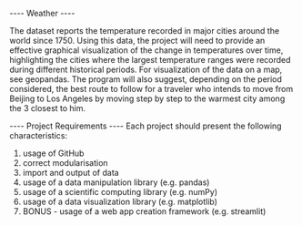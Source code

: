 ----    Weather     ----

The dataset reports the temperature recorded in major cities around the world since 1750.
Using this data, the project will need to provide an effective graphical visualization of the
change in temperatures over time, highlighting the cities where the largest temperature
ranges were recorded during different historical periods. For visualization of the data on a
map, see geopandas.
The program will also suggest, depending on the period considered, the best route to follow
for a traveler who intends to move from Beijing to Los Angeles by moving step by step to the
warmest city among the 3 closest to him.

----    Project Requirements    ----
Each project should present the following characteristics:
1. usage of GitHub
2. correct modularisation
3. import and output of data
4. usage of a data manipulation library (e.g. pandas)
5. usage of a scientific computing library (e.g. numPy)
6. usage of a data visualization library (e.g. matplotlib)
7. BONUS - usage of a web app creation framework (e.g. streamlit)